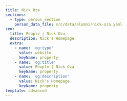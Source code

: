 ```yaml
---
title: Nick Oza
sections:
  - type: person_section
    person_data_file: src/data/alumni/nick-oza.yaml
seo:
  title: People | Nick Oza
  description: Nick's Homepage
  extra:
    - name: 'og:type'
      value: website
      keyName: property
    - name: 'og:title'
      value: People | Nick Oza
      keyName: property
    - name: 'og:description'
      value: Nick's Homepage
      keyName: property
template: advanced
---
```

